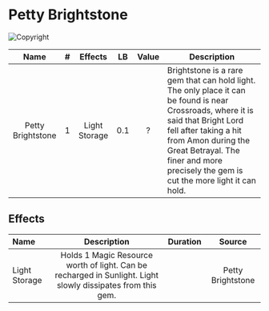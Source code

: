 # Petty Brightstone

![Copyright](PettyBrightstone.png)

|       Name       | # |    Effects    | LB | Value | Description                                                                                                                                                                                                                                                              |
| :---------------: | :-: | :-----------: | :-: | :---: | ------------------------------------------------------------------------------------------------------------------------------------------------------------------------------------------------------------------------------------------------------------------------ |
| Petty Brightstone | 1 | Light Storage | 0.1 |   ?   | Brightstone is a rare gem that can hold light. The only place it can be found is near Crossroads, where it is said that Bright Lord fell after taking a hit from Amon during the Great Betrayal. The finer and more precisely the gem is cut the more light it can hold. |

## Effects

| Name          |                                                    Description                                                    | Duration |      Source      |
| :------------ | :---------------------------------------------------------------------------------------------------------: | :------: | :---------------: |
| Light Storage | Holds 1 Magic Resource worth of light. Can be recharged in Sunlight. Light slowly dissipates from this gem. |          | Petty Brightstone |
